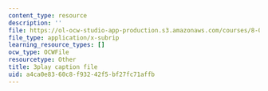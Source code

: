 ```yaml
---
content_type: resource
description: ''
file: https://ol-ocw-studio-app-production.s3.amazonaws.com/courses/8-01sc-classical-mechanics-fall-2016/a4ca0e8360c8f93242f5bf27fc71affb_jtOxRPQDuJs.srt
file_type: application/x-subrip
learning_resource_types: []
ocw_type: OCWFile
resourcetype: Other
title: 3play caption file
uid: a4ca0e83-60c8-f932-42f5-bf27fc71affb
---
```

